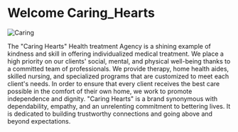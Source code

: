 # Welcome Caring_Hearts
![Caring](https://github.com/UdaraCR/Caring_Hearts/assets/160280777/c4fed951-ff48-4de5-985e-9ae62203469a)


The "Caring Hearts" Health treatment Agency is a shining example of kindness and skill in offering individualized medical treatment. We place a high priority on our clients' social, mental, and physical well-being thanks to a committed team of professionals. We provide therapy, home health aides, skilled nursing, and specialized programs that are customized to meet each client's needs. In order to ensure that every client receives the best care possible in the comfort of their own home, we work to promote independence and dignity. "Caring Hearts" is a brand synonymous with dependability, empathy, and an unrelenting commitment to bettering lives. It is dedicated to building trustworthy connections and going above and beyond expectations. 



